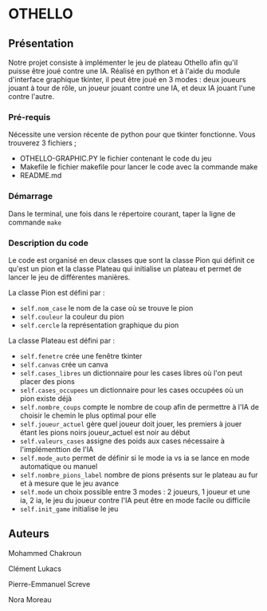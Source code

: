 # OTHELLO

## Présentation
Notre projet consiste à implémenter le jeu de plateau Othello afin qu'il puisse être joué contre une IA.
Réalisé en python et à l'aide du module d'interface graphique tkinter, il peut être joué en 3 modes :
deux joueurs jouant à tour de rôle, un joueur jouant contre une IA, et deux IA jouant l'une contre l'autre.

### Pré-requis
Nécessite une version récente de python pour que tkinter fonctionne.
Vous trouverez 3 fichiers ; 
- OTHELLO-GRAPHIC.PY le fichier contenant le code du jeu
- Makefile le fichier makefile pour lancer le code avec la commande make
- README.md

### Démarrage
Dans le terminal, une fois dans le répertoire courant, taper la ligne de commande ```make```

### Description du code
Le code est organisé en deux classes que sont la classe Pion qui définit ce qu'est un pion et la classe Plateau qui initialise un plateau
et permet de lancer le jeu de différentes manières.

La classe Pion est défini par :
- ```self.nom_case``` le nom de la case où se trouve le pion
- ```self.couleur``` la couleur du pion
- ```self.cercle``` la représentation graphique du pion

La classe Plateau est défini par :
- ```self.fenetre``` crée une fenêtre tkinter
- ```self.canvas``` crée un canva
- ```self.cases_libres``` un dictionnaire pour les cases libres où l'on peut placer des pions
- ```self.cases_occupees``` un dictionnaire pour les cases occupées où un pion existe déjà
- ```self.nombre_coups``` compte le nombre de coup afin de permettre à l'IA de choisir le chemin le plus optimal pour elle
- ```self.joueur_actuel``` gère quel joueur doit jouer, les premiers à jouer étant les pions noirs joueur_actuel est noir au début
- ```self.valeurs_cases``` assigne des poids aux cases nécessaire à l'implémenttion de l'IA
- ```self.mode_auto``` permet de définir si le mode ia vs ia se lance en mode automatique ou manuel
- ```self.nombre_pions_label``` nombre de pions présents sur le plateau au fur et à mesure que le jeu avance
- ```self.mode``` un choix possible entre 3 modes : 2 joueurs, 1 joueur et une ia, 2 ia, le jeu du joueur contre l'IA peut être en mode facile ou difficile
- ```self.init_game``` initialise le jeu


## Auteurs
Mohammed Chakroun

Clément Lukacs

Pierre-Emmanuel Screve

Nora Moreau
